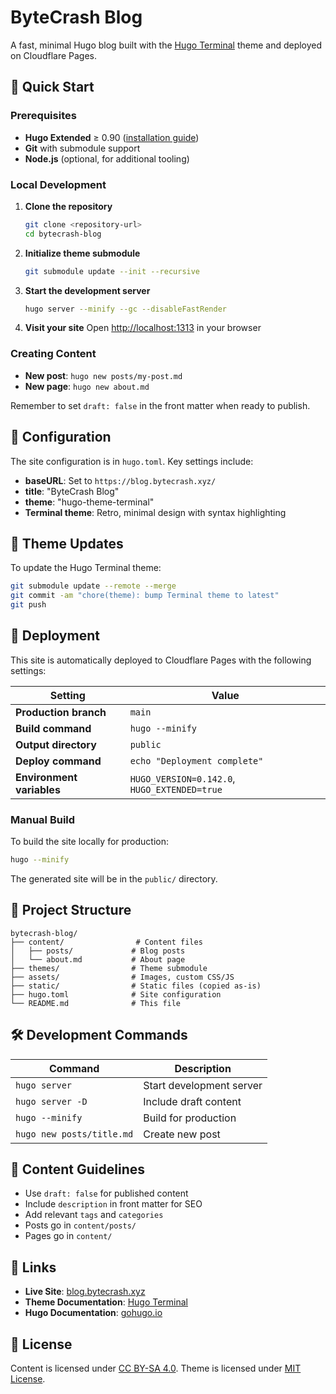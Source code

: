 # ByteCrash Blog

A fast, minimal Hugo blog built with the [Hugo Terminal](https://github.com/panr/hugo-theme-terminal) theme and deployed on Cloudflare Pages.

## 🚀 Quick Start

### Prerequisites

- **Hugo Extended** ≥ 0.90 ([installation guide](https://gohugo.io/installation/))
- **Git** with submodule support
- **Node.js** (optional, for additional tooling)

### Local Development

1. **Clone the repository**
   ```bash
   git clone <repository-url>
   cd bytecrash-blog
   ```

2. **Initialize theme submodule**
   ```bash
   git submodule update --init --recursive
   ```

3. **Start the development server**
   ```bash
   hugo server --minify --gc --disableFastRender
   ```

4. **Visit your site**
   Open [http://localhost:1313](http://localhost:1313) in your browser

### Creating Content

- **New post**: `hugo new posts/my-post.md`
- **New page**: `hugo new about.md`

Remember to set `draft: false` in the front matter when ready to publish.

## 🔧 Configuration

The site configuration is in `hugo.toml`. Key settings include:

- **baseURL**: Set to `https://blog.bytecrash.xyz/`
- **title**: "ByteCrash Blog"
- **theme**: "hugo-theme-terminal"
- **Terminal theme**: Retro, minimal design with syntax highlighting

## 🎨 Theme Updates

To update the Hugo Terminal theme:

```bash
git submodule update --remote --merge
git commit -am "chore(theme): bump Terminal theme to latest"
git push
```

## 🚀 Deployment

This site is automatically deployed to Cloudflare Pages with the following settings:

| Setting | Value |
|---------|-------|
| **Production branch** | `main` |
| **Build command** | `hugo --minify` |
| **Output directory** | `public` |
| **Deploy command** | `echo "Deployment complete"` | *(if required)* |
| **Environment variables** | `HUGO_VERSION=0.142.0`, `HUGO_EXTENDED=true` |

### Manual Build

To build the site locally for production:

```bash
hugo --minify
```

The generated site will be in the `public/` directory.

## 📁 Project Structure

```
bytecrash-blog/
├── content/                # Content files
│   ├── posts/             # Blog posts
│   └── about.md           # About page
├── themes/                # Theme submodule
├── assets/                # Images, custom CSS/JS
├── static/                # Static files (copied as-is)
├── hugo.toml              # Site configuration
└── README.md              # This file
```

## 🛠️ Development Commands

| Command | Description |
|---------|-------------|
| `hugo server` | Start development server |
| `hugo server -D` | Include draft content |
| `hugo --minify` | Build for production |
| `hugo new posts/title.md` | Create new post |

## 📝 Content Guidelines

- Use `draft: false` for published content
- Include `description` in front matter for SEO
- Add relevant `tags` and `categories`
- Posts go in `content/posts/`
- Pages go in `content/`

## 🔗 Links

- **Live Site**: [blog.bytecrash.xyz](https://blog.bytecrash.xyz)
- **Theme Documentation**: [Hugo Terminal](https://github.com/panr/hugo-theme-terminal)
- **Hugo Documentation**: [gohugo.io](https://gohugo.io/)

## 📄 License

Content is licensed under [CC BY-SA 4.0](https://creativecommons.org/licenses/by-sa/4.0/).
Theme is licensed under [MIT License](https://github.com/panr/hugo-theme-terminal/blob/master/LICENSE.md).